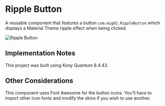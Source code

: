 # Ripple Button

A reusable component that features a button `com.mig82.RippleButton` which
displays a Material Theme ripple effect when being clicked.

![Ripple Button](./pics/pic1.gif)

## Implementation Notes

This project was built using Kony Quantum 8.4.43.

## Other Considerations

This component uses Font Awesome for the button icons. You'll have to import
other icon fonts and modify the skins if you wish to use another.

